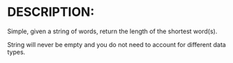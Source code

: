 # DESCRIPTION:

Simple, given a string of words, return the length of the shortest word(s).

String will never be empty and you do not need to account for different data types.
